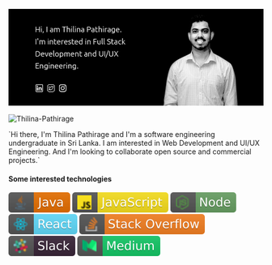 ![Thilina Pathirage](me.jpg)
<p align="left"> <img src="https://komarev.com/ghpvc/?username=Thilina-Pathirage&color=brightgreen" alt="Thilina-Pathirage" /> </p>

<p>`Hi there, I'm Thilina Pathirage and I'm a software engineering undergraduate in Sri Lanka. I am interested in Web Development and UI/UX Engineering. And I'm looking to collaborate open source and commercial projects.`</p>

#### Some interested technologies
[![java](./src/java.svg)](https://badges.aleen42.com/src/java.svg)
[![javascript](./src/javascript.svg)](https://badges.aleen42.com/src/javascript.svg)
[![node](./src/node.svg)](https://badges.aleen42.com/src/node.svg)
[![react](./src/react.svg)](https://badges.aleen42.com/src/react.svg)
[![stackoverflow](./src/stackoverflow.svg)](https://badges.aleen42.com/src/stackoverflow.svg)
[![slack](./src/slack.svg)](https://badges.aleen42.com/src/slack.svg)
[![medium](./src/medium.svg)](https://badges.aleen42.com/src/medium.svg)
